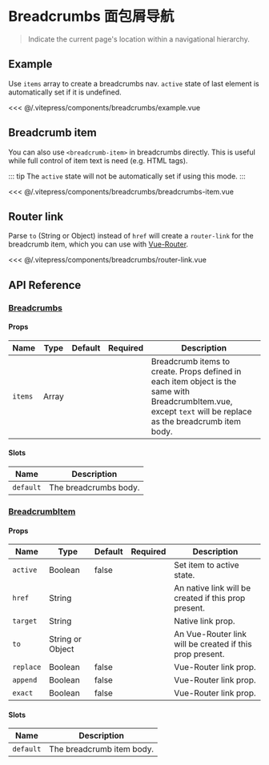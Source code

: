 # Breadcrumbs 面包屑导航

> Indicate the current page's location within a navigational hierarchy.

## Example

Use `items` array to create a breadcrumbs nav. `active` state of last element is automatically set if it is undefined.

<breadcrumbs-example/>

<<< @/.vitepress/components/breadcrumbs/example.vue

## Breadcrumb item

You can also use `<breadcrumb-item>` in breadcrumbs directly. This is useful while full control of item text is need (e.g. HTML tags).

::: tip
The `active` state will not be automatically set if using this mode.
:::

<breadcrumbs-breadcrumbs-item/>

<<< @/.vitepress/components/breadcrumbs/breadcrumbs-item.vue

## Router link

Parse `to` (String or Object) instead of `href` will create a `router-link` for the breadcrumb item, which you can use with [Vue-Router](https://router.vuejs.org/).

<breadcrumbs-router-link/>

<<< @/.vitepress/components/breadcrumbs/router-link.vue

## API Reference

### [Breadcrumbs](https://github.com/uiv-lib/uiv/blob/1.x/src/components/breadcrumbs/Breadcrumbs.js)

#### Props

Name             | Type       | Default  | Required | Description
---------------- | ---------- | -------- | -------- | -----------------------
`items`          | Array      |          |          | Breadcrumb items to create. Props defined in each item object is the same with BreadcrumbItem.vue, except `text` will be replace as the breadcrumb item body.

#### Slots

Name      | Description
--------- | -----------------------
`default` | The breadcrumbs body.

### [BreadcrumbItem](https://github.com/uiv-lib/uiv/blob/1.x/src/components/breadcrumbs/BreadcrumbItem.js)

#### Props

Name             | Type             | Default  | Required | Description
---------------- | ----------       | -------- | -------- | -----------------------
`active`          | Boolean          | false    |          | Set item to active state.
`href`           | String           |          |          | An native link will be created if this prop present.
`target`         | String           |          |          | Native link prop.
`to`             | String or Object |          |          | An Vue-Router link will be created if this prop present.
`replace`        | Boolean          | false    |          | Vue-Router link prop.
`append`         | Boolean          | false    |          | Vue-Router link prop.
`exact`          | Boolean          | false    |          | Vue-Router link prop.

#### Slots

Name      | Description
--------- | -----------------------
`default` | The breadcrumb item body.
